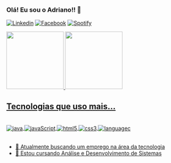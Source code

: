 ### Olá! Eu sou o Adriano!! 👋

[![Linkedin](https://img.shields.io/badge/LinkedIn-0077B5?style=for-the-badge&logo=linkedin&logoColor=white)](https://www.linkedin.com/in/adriano-de-paula-2b4636144)
[![Facebook](https://img.shields.io/badge/Facebook-1877F2?style=for-the-badge&logo=facebook&logoColor=white)](https://www.facebook.com/adriano.depaula.3154)
[![Spotify](https://img.shields.io/badge/Spotify-1ED760?&style=for-the-badge&logo=spotify&logoColor=white)](https://open.spotify.com/user/adrianobats12)

<div>
  <a href=https://github.com/adriano-de-paula">
  <img height="150em" src="https://github-readme-stats.vercel.app/api?username=adriano-de-paula&show_icons=true&theme=onedark"/>
  <img height="150em" src="https://github-readme-stats.vercel.app/api/top-langs/?username=adriano-de-paula&layout=compact&langs_count=8&theme=onedark"/>
</div>


## Tecnologias que uso mais...

<div style="display: inline_block"><br/>
  <img align="center" alt="java" src="https://img.shields.io/badge/Java-ED8B00?style=for-the-badge&logo=java&logoColor=white"/>
  <img align="center" alt="javaScript" src="https://img.shields.io/badge/JavaScript-323330?style=for-the-badge&logo=javascript&logoColor=F7DF1E"/>
  <img align="center" alt="html5" src="https://img.shields.io/badge/HTML5-E34F26?style=for-the-badge&logo=html5&logoColor=white"/>
  <img align="center" alt="css3" src="https://img.shields.io/badge/CSS3-1572B6?style=for-the-badge&logo=css3&logoColor=white"/>
  <img align="center" alt="languagec" src="https://img.shields.io/badge/C-00599C?style=for-the-badge&logo=c&logoColor=white"/>
</div><br/>

- 🔭 Atualmente buscando um emprego na área da tecnologia
- 🌱 Estou cursando Análise e Desenvolvimento de Sistemas

